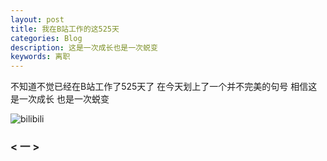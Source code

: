 ```yaml
---
layout: post
title: 我在B站工作的这525天
categories: Blog
description: 这是一次成长也是一次蜕变
keywords: 离职
---
```


不知道不觉已经在B站工作了525天了 
在今天划上了一个并不完美的句号 相信这是一次成长 也是一次蜕变 

![bilibili]({{site.url}}/assets/images/blog/20170915/bilibili.jpeg)

### < 一 >
